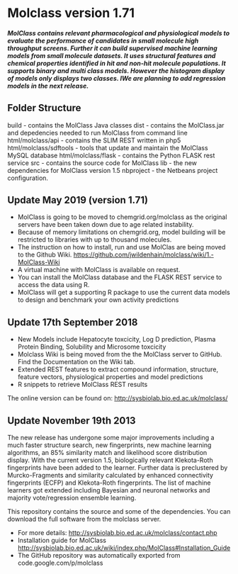 # Molclass version 1.71
##### MolClass contains relevant pharmacological and physiological models to evaluate the performance of candidates in small molecule high throughput screens. Further it can build supervised machine learning models from small molecule datasets. It uses structural features and chemical properties identified in hit and non-hit molecule populations. It supports binary and multi class models. However the histogram display of models only displays two classes. IWe are planning to add regression models in the next release. 

## Folder Structure

build - contains the MolClass Java classes
dist - contains the MolClass.jar and depedencies needed to run MolClass from command line
html/molclass/api - contains the SLIM REST written in php5 
html/molclass/sdftools - tools that update and maintain the MolClass MySQL database
html/molclass/flask - contains the Python FLASK rest service 
src - contains the source code for MolClass 
lib - the new dependencies for MolClass version 1.5
nbproject - the Netbeans project configuration.


## Update May 2019 (version 1.71)
- MolClass is going to be moved to chemgrid.org/molclass as the original servers have been taken down due to age related instability.
- Because of memory limitations on chemgrid.org, model building will be restricted to libraries with up to thousand molecules.
- The instruction on how to install, run and use MolClas are being moved to the Github Wiki. https://github.com/jwildenhain/molclass/wiki/1.-MolClass-Wiki
- A virtual machine with MolClass is available on request.
- You can install the MolClass database and the FLASK REST service to access the data using R. 
- MolClass will get a supporting R package to use the current data models to design and benchmark your own activity predictions

## Update 17th September 2018
- New Models include Hepatocyte toxcicity, Log D prediction, Plasma Protein Binding, Solubility and Microsome toxcicity
- Molclass Wiki is being moved from the the MolClass server to GitHub. Find the Documentation on the Wiki tab.
- Extended REST features to extract compound information, structure, feature vectors, physiological properties and model predictions
- R snippets to retrieve MolClass REST results

The online version can be found on: http://sysbiolab.bio.ed.ac.uk/molclass/

## Update November 19th 2013
The new release has undergone some major improvements including a much faster structure search, new fingerprints, new machine
learning algorithms, an 85% similarity match and likelihood score distribution display. With the current version 1.5, 
biologically relevant Klekota-Roth fingerprints have been added to the learner. Further data is preclustered by Murcko-Fragments
and similarity calculated by enhanced connectivity fingerprints (ECFP) and Klekota-Roth fingerprints. The list of machine 
learners got extended including Bayesian and neuronal networks and majority vote/regression ensemble learning.

This repository contains the source and some of the dependencies. You can download the full software from the molclass server.

* For more details: http://sysbiolab.bio.ed.ac.uk/molclass/contact.php
* Installation guide for MolClass http://sysbiolab.bio.ed.ac.uk/wiki/index.php/MolClass#Installation_Guide
* The GitHub repository was automatically exported from code.google.com/p/molclass

